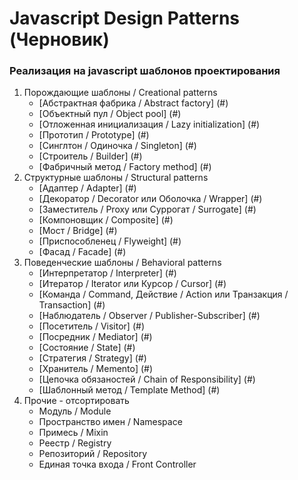 # Javascript Design Patterns (Черновик)

### Реализация на javascript шаблонов проектирования

1. Порождающие шаблоны / Creational patterns
    + [Абстрактная фабрика / Abstract factory] (#)
    + [Объектный пул / Object pool] (#)
    + [Отложенная инициализация / Lazy initialization] (#)
    + [Прототип / Prototype] (#)
    + [Синглтон / Одиночка / Singleton] (#)
    + [Строитель / Builder] (#)
    + [Фабричный метод / Factory method] (#)
2. Структурные шаблоны / Structural patterns
    + [Адаптер / Adapter] (#)
    + [Декоратор / Decorator или Оболочка / Wrapper] (#)
    + [Заместитель / Proxy или Суррогат / Surrogate] (#)
    + [Компоновщик / Composite] (#)
    + [Мост / Bridge] (#)
    + [Приспособленец / Flyweight] (#)
    + [Фасад / Facade] (#)
3. Поведенческие шаблоны / Behavioral patterns
    + [Интерпретатор / Interpreter] (#)
    + [Итератор / Iterator или Курсор / Cursor] (#)
    + [Команда / Command, Действие / Action или Транзакция / Transaction] (#)
    + [Наблюдатель / Observer / Publisher-Subscriber] (#)
    + [Посетитель / Visitor] (#)
    + [Посредник / Mediator] (#)
    + [Состояние / State] (#)
    + [Стратегия / Strategy] (#)
    + [Хранитель / Memento] (#)
    + [Цепочка обязаностей / Chain of Responsibility] (#)
    + [Шаблонный метод / Template Method] (#)
4. Прочие - отсортировать
    + Модуль / Module
    + Пространство имен / Namespace
    + Примесь / Mixin
    + Реестр / Registry
    + Репозиторий / Repository
    + Единая точка входа / Front Controller